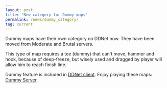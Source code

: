 ```yaml
---
layout: post
title: "New category for Dummy maps"
permalink: /news/dummy_category/
tag: current
---
```


Dummy maps have their own category on DDNet now. They have been moved from Moderate and Brutal servers.
<p>
This type of map requires a tee (dummy) that can't move, hammer and hook, because of deep-freeze, but wisely used and dragged by player will allow him to reach finish line.
<p>
Dummy feature is included in <a href="/downloads/">DDNet client</a>.
Enjoy playing these maps: <a href="/ranks/dummy/">Dummy Server</a>.
